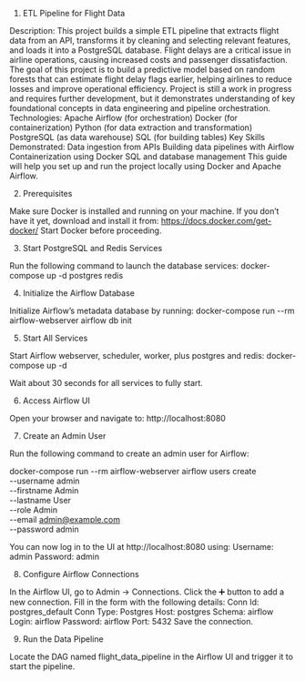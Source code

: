 1. ETL Pipeline for Flight Data

Description:
This project builds a simple ETL pipeline that extracts flight data from an API, transforms it by cleaning and selecting relevant features, and loads it into a PostgreSQL database. Flight delays are a critical issue in airline operations, causing increased costs and passenger dissatisfaction. The goal of this project is to build a predictive model based on random forests that can estimate flight delay flags earlier, helping airlines to reduce losses and improve operational efficiency. Project is still a work in progress and requires further development, but it demonstrates understanding of key foundational concepts in data engineering and pipeline orchestration.
Technologies:
Apache Airflow (for orchestration)
Docker (for containerization)
Python (for data extraction and transformation)
PostgreSQL (as data warehouse)
SQL (for building tables)
Key Skills Demonstrated:
Data ingestion from APIs
Building data pipelines with Airflow
Containerization using Docker
SQL and database management
This guide will help you set up and run the project locally using Docker and Apache Airflow.

2. Prerequisites

Make sure Docker is installed and running on your machine.
If you don’t have it yet, download and install it from:
https://docs.docker.com/get-docker/
Start Docker before proceeding.

3. Start PostgreSQL and Redis Services

Run the following command to launch the database services:
docker-compose up -d postgres redis

4. Initialize the Airflow Database

Initialize Airflow’s metadata database by running:
docker-compose run --rm airflow-webserver airflow db init

5. Start All Services

Start Airflow webserver, scheduler, worker, plus postgres and redis:
docker-compose up -d

Wait about 30 seconds for all services to fully start.

6. Access Airflow UI

Open your browser and navigate to:
http://localhost:8080

7. Create an Admin User

Run the following command to create an admin user for Airflow:

docker-compose run --rm airflow-webserver airflow users create \
--username admin \
--firstname Admin \
--lastname User \
--role Admin \
--email admin@example.com \
--password admin

You can now log in to the UI at http://localhost:8080 using:
Username: admin
Password: admin

8. Configure Airflow Connections

In the Airflow UI, go to Admin → Connections.
Click the ➕ button to add a new connection.
Fill in the form with the following details:
Conn Id: postgres_default
Conn Type: Postgres
Host: postgres
Schema: airflow
Login: airflow
Password: airflow
Port: 5432
Save the connection.

9. Run the Data Pipeline

Locate the DAG named flight_data_pipeline in the Airflow UI and trigger it to start the pipeline.

